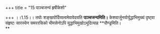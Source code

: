 +++
title = "15 पाञ्चजन्यं हृषीकेशो"

+++
।।1.15।। तयोः शङ्खयोर्दिव्यत्वमेवावेदयति **पाञ्चजन्यमिति।**
केशवार्जुनयोर्युद्धाभिमुख्यं दृष्ट्वा संहृष्टः सारस्येन समररसिको
भीमसेनोऽपि युद्धाभिमुखोऽभूदित्याह **पौण्ड्रमिति।  
**
